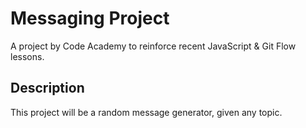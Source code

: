 # Messaging Project

A project by Code Academy to reinforce recent JavaScript & Git Flow lessons.

## Description

This project will be a random message generator, given any topic.